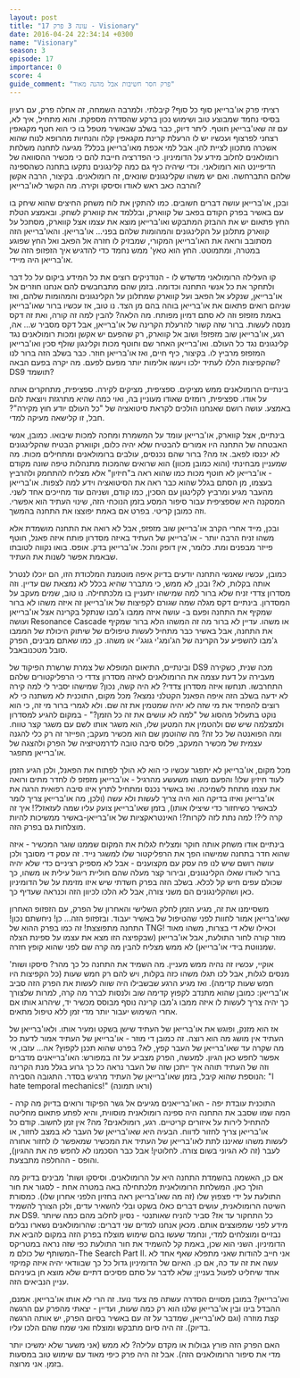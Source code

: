 ```yaml
---
layout: post
title: "עונה 3 פרק 17 - Visionary"
date: 2016-04-24 22:34:14 +0300
name: "Visionary"
season: 3
episode: 17
importance: 0
score: 4
guide_comment: "פרק חסר חשיבות אבל מהנה מאוד"
---
```


רציתי פרק או'ברייאן סוף כל סוף? קיבלתי. ולמרבה השמחה, זה אחלה פרק, עם רעיון בסיסי נחמד שמבוצע טוב ושימוש נכון ברקע שהסדרה מספקת. והוא מתחיל, איך לא, עם זה שאו'ברייאן חוטף. ליתר דיוק, כבר בשלב שבאשיר מטפל בו כי הוא חטף מקגאפין רצחני לפרצוף ועכשיו יש לו הרעלת קרינת מקגאפין קלה והנחיות מהרופא לנוח שהוא אשכרה מתכוון לציית להן. אבל למי אכפת מאו'ברייאן בכלל? מגיעה לתחנה משלחת רומולאנים לחלוב מידע על הדומיניון. כי הפדרציה חייבת להם כי מכשיר ההסוואה של הדיפיינט הוא רומולאני. וכדי שיהיה כיף גם כמה קלינגונים נתקעו בתחנה כשהספינה שלהם התברחשה. ואם יש משהו שקלינגונים שונאים, זה רומולאנים. בקיצור, הרבה אקשן והרבה כאב ראש לאודו וסיסקו וקירה. מה הקשר לאו'ברייאן?

ובכן, או'ברייאן עושה דברים חשובים. כמו להתקין את לוח משחק החיצים שהוא שיחק בו עם באשיר בפרק הקודם בפאב של קווארק, ובללמד את קווארק לשחק. ובאמצע הטלת החץ פתאום יש את ההבזק המתבקש ואו'ברייאן מוצא את עצמו אצל קווארק, מסתכל על קווארק מתלונן על הקלינגונים והמהומות שלהם בפני... או'ברייאן. והאו'ברייאן הזה מסתובב ורואה את האו'ברייאן המקורי, שמבזיק לו חזרה אל הפאב ואל החץ שפוגע במטרה, ומתמוטט. החץ הוא טאץ' ממש נחמד כדי להדגיש איך הזפזופ הזה של או'ברייאן היה מיידי.

קו העלילה הרומולאני מדשדש לו - הנודניקים רוצים את כל המידע ביקום על כל דבר ולתחקר את כל אנשי התחנה וכדומה. בזמן שהם מתבחבשים להם אנחנו חוזרים אל או'ברייאן, שנקלע אל הפאב ועל קווארק שמתלונן על הקלינגונים והמהומות שלהם, ואז שניהם רואים פתאום את או'ברייאן בוהה בהם מן הצד. נו טוב, אז עכשיו ברור שאו'ברייאן באמת מזפזפ וזה לא סתם דמיון מפותח. מה הלאה? להבין למה זה קורה, ואת זה דקס מנסה לעשות. ברור שזה קשור להרעלת הקרינה של או'ברייאן, אבל דקס מסביר ש... אה, רגע, או'ברייאן שוב מזפזפ! ושוב אל קווארק, רק שהפעם יש אקשן ומכות רומולאנים נגד קלינגונים נגד כל העולם. ואו'ברייאן האחר שם וחוטף מכות וקלינגון שולף סכין ואו'ברייאן המזפזפ מרביץ לו. בקיצור, כיף חיים, ואז או'ברייאן חוזר. כבר בשלב הזה ברור לנו שהקפיצות הללו לעתיד ילכו ויעשו אלימות יותר מפעם לפעם. מה יקרה בפעם הבאה? DS9 תושמד?

בינתיים הרומולאנים ממש מציקים. ספציפית, מציקים לקירה. ספציפית, מתחקרים אותה על אודו. ספציפית, רומזים שאודו מעוניין בה, ואוי כמה שהיא מתרגזת ויוצאת להם באמצע. עושה רושם שאנחנו הולכים לקראת סיטואציה של "כל העולם יודע חוץ מקירה"? חבל, זו קלישאה מעיקה למדי.

בינתיים, אצל קווארק, או'ברייאן עומד על המשמרת ומחכה למכות שיבואו. כמובן, אנשי האבטחה של התחנה היו אמורים להבטיח שלא יהיה כלום, וקווארק הבטיח שהקלינגונים לא יכנסו לפאב. אז מה? ברור שהם נכנסים, עולבים ברומולאנים ומתחילים מכות. מה שמעניין מבחינתי (והוא כמובן מכוון) הוא שרואים שהמכות מתנהלות טיפה שונה מקודם - או'ברייאן לא חוטף מכות כמו שהוא ראה ב"חיזיון" אלא מצליח להתחמק ולהרביץ בעצמו, מן הסתם בגלל שהוא כבר ראה את הסיטואציה וידע למה לצפות. או'ברייאן מהעבר מגיע ומרביץ לקלינגון עם הסכין, כמו קודם, ושניהם עוד מחייכים אחד לשני. המסקנה היא שספציפית עבור סיפור המסע בזמן הנוכחי הזה, שינוי העתיד הוא אפשרי. וזה כמובן קריטי. בפרט אם באמת יפוצצו את התחנה בהמשך.

ובכן, מייד אחרי הקרב או'ברייאן שוב מזפזפ, אבל לא רואה את התחנה מושמדת אלא משהו זניח הרבה יותר - או'ברייאן של העתיד באיזה מסדרון פותח איזה פאנל, חוטף פייזר מבפנים ומת. כלומר, אין דופק והכל. או'ברייאן בדק. אופס. בואו נקווה לטובתו שבאמת אפשר לשנות את העתיד.

כמובן, עכשיו שאנשי התחנה יודעים בדיוק איפה מוטמנת המלכודת הזו, הם יוכלו לנטרל אותה בקלות, לא? ובכן, לא ממש, כי מתברר שהיא בכלל לא נמצאת שם עדיין. וזה מסדרון צדדי זניח שלא ברור למה שמישהו יתעניין בו מלכתחילה. נו טוב, שמים מעקב על המסדרון. בינתיים דקס מגלה שמה שגורם לקפיצות של או'ברייאן זה איזה משהו לא ברור שמקיף את התחנה ופעם ב- עושה איזה ממבו ג'מבו שנתקל בקרינה אצל או'ברייאן ועושה Resonance Cascade או משהו. עדיין לא ברור מה זה המשהו הלא ברור שמקיף את התחנה, אבל באשיר כבר מתחיל לעשות טיפולים של שיתוק היכולת של הממבו ג'מבו להשפיע על הקרינה של הג'ומג'י גוגג'י או משהו. כן, כמו שאתם מבינים, הפרק סובל מטכנובאבל.

ובינתיים, התיאום המופלא של צמרת שרשרת הפיקוד של DS9 מכה שנית, כשקירה מעבירה על דעת עצמה את הרומולאנים לאיזה מסדרון צדדי כי הרפליקטורים שלהם התחרבשו. תנחשו איזה מסדרון צדדי? לא היה קשה, נכון? שמישהו יסביר לי למה קירה לא ידעה בשלב הזה איפה הפאנל הקטלני נמצא? מכל מקום, התוכנית לא משתנה כי לא רוצים להפחיד את מי שזה לא יהיה שמטמין את זה שם. ולא לגמרי ברור מי זה, כי הוא נוקט בתעלול מהסוג של "למה לא עושים את זה כל הזמן?" - במקום להגיע למסדרון ולמצלמה שיש שם ולהטמין את המטען שלו, הוא משגר אותו לשם עם משגר קצר טווח. ומה הפואנטה של כל זה? מה שהוטמן שם הוא מכשיר מעקב; הפייזר זה רק כלי להגנה עצמית של מכשיר המעקב, פלוס סיבה טובה לדרמטיזציה של הפרק ולהצגה של או'ברייאן מתפגר.

מכל מקום, או'ברייאן לא יתפגר עכשיו כי הוא לא הולך לפתוח את הפאנל, ולכן הגיע הזמן לעוד חיזיון שלו! והפעם משהו משעשע מהרגיל - או'ברייאן מזפזפ לו לחדר מתים ורואה את עצמו מתחת לשמיכה. ואז באשיר נכנס ומתחיל לתרץ איזו סיבה רפואית הרגה את או'ברייאן ואיזו בדיקה הוא היה צריך לעשות ולא עשה (ולכן, מה או'ברייאן צריך לומר לבאשיר כשיחזור כדי שיצילו אותו), בזמן שאו'ברייאן צועק עליו שמה לעזאזל?! איך זה קרה לי?! למה נתת לזה לקרות?! האינטראקציות של או'ברייאן-באשיר ממשיכות להיות מוצלחות גם בפרק הזה.

בינתיים אודו משחק אותה חוקר ומצליח לגלות את המקום שממנו שוגר המכשיר - איזה שהוא חדר בתחנה שמישהו הפך את הרפליקטור שלו למשגר נייד. זה עסק די מסובך ולכן עושה רושם שיש לנו פה עסק עם מקצוענים - אבל לא מספיק רציניים כדי שלא יהיה ברור לאודו שאלו הקלינגונים, ובירור קצר מעלה שהם חוליית ריגול עילית או משהו, כך שכולם עפים חיש קל לכלא. בשלב הזה בפרק חשדתי שיש איזו מזימת על של הדומיניון כאן ושהקלינגונים הם משני צורה, אבל לא הלכו לכיוון הזה וכנראה שעדיף כך.

משסיימנו את זה, מגיע הזמן לחלק השלישי והאחרון של הפרק, עם הזפזופ האחרון שאו'ברייאן אמור לחוות לפני שהטיפול של באשיר יעבוד. ובזפזופ הזה... כן! ניחשתם נכון! התחנה מתפוצצת! זה כמו בפרק ההוא של TNG! וכאילו שלא די בצרות, משהו מאוד מוזר קורה לחור התולעת, אבל או'ברייאן (שבקפיצה הזו מצא את עצמו על ספינת הצלה שמנווטת בידי או'ברייאן) לא ממש מצליח להבין מה קרה שם לפני שהוא קופץ חזרה.

אוקיי, עכשיו זה נהיה ממש מעניין. מה השמיד את התחנה כל כך מהר? סיסקו ושות' מנסים לגלות, אבל לכו תגלו משהו כזה בקלות, ויש להם רק חמש שעות (כל הקפיצות היו חמש שעות קדימה). ואז מגיע הרגע שבשבילו היה שווה לעשות את הפרק הזה סביב או'ברייאן: כמובן שהוא מתנדב לקפוץ קדימה שוב ולנסות לברר מה קרה, למרות שלצורך כך יהיה צריך לעשות לו איזה ממבו ג'מבו קרינה נוסף מבוסס מכשיר יד, שיהרוג אותו אם אחרי השימוש יעבור יותר מדי זמן ללא טיפול מתאים.

אז הוא מזנק, ופוגש את או'ברייאן של העתיד שישן בשקט ומעיר אותו. ולאו'ברייאן של העתיד אין מושג מה הוא רוצה. זה כמובן די מוזר - או'ברייאן של העתיד אמור לדעת כל מה שקרה עד שאו'ברייאן של העבר קפץ, לא? בפרט שהוא תכנן לקפוץ? אה... עזבו, אי אפשר לחפש כאן הגיון. למעשה, הפרק מצביע על זה במפורש: האו'ברייאנים מדברים וזה של העתיד תוהה איך ייתכן שזה של העבר נראה כל כך גרוע בגלל מנת הקרינה הנוספת שהוא קיבל, בזמן שאו'ברייאן של העתיד מרגיש בסדר. התגובה הסבירה: "I hate temporal mechanics!" (וראו תמונה)

התוכנית עובדת יפה - האו'ברייאנים מגיעים אל גשר הפיקוד ורואים בדיוק מה קרה - המה שמו שסבב את התחנה היה ספינה רומולאנית מוסווית, והיא לפתע פתאום מחליטה להתחיל לירות על איזורים קריטיים. רגע, רומולאנים? מה? אין זמן לחשוב. קודם כל או'ברייאן צריך לחזור לדווח. הבעיה היא שאו'ברייאן של העבר לא במצב לחזור, או לעשות משהו שאיננו לתת לאו'ברייאן של העתיד את המכשיר שמאפשר לו לחזור אחורה לעבר (זה לא הגיוני בשום צורה. לחלוטין! אבל כבר הסכמנו לא לחפש פה את ההגיון), והופס - ההחלפה מתבצעת.

אם כן, האשמה בהשמדת התחנה היא על הרומולאנים. וסיסקו ושות' מבינים בדיוק מה הולך כאן. המשלחת הרומולאנית מלכתחילה באה במטרה אחת - לסגור את חור התולעת על ידי פצפוץ שלו (זה מה שאו'ברייאן ראה בחזיון הלפני אחרון שלו). כמסורת השיטה הרומולאנית, עושים דברים כאלו בשקט ובלי להשאיר עדים, ולכן הצורך להשמיד את DS9. כל התחקור עד אז? סביר להניח שאותנטי - נסיון לחלוב מהם כמה שיותר מידע לפני שמפוצצים אותם. מכאן אנחנו למדים שני דברים: שהרומולאנים נשארו נבלים נבזיים ומוצלחים למדי, ונחמד שעשו בהם שימוש מוצלח בפרק הזה במקום להביא את הדומיניון. השני הוא שכן, באמת קל להשמיד את חור התולעת כפי שזה נראה במטריקס המשותף של כולם מ-The Search Part II. אני חייב להודות שאני מתפלא שאף אחד לא עשה את זה עד כה, אם כן. האיום של הדומיניון גדול כל כך שבוודאי יהיה איזה קמיקזי אחד שיחליט לפעול בעניין; שלא לדבר על סתם פסיכים דתיים שלא מוצא חן בעיניהם עניין הנביאים הזה.

ואו'ברייאן? במובן מסויים הסדרה עשתה פה צעד נועז. זה הרי לא אותו או'ברייאן. אמנם, ההבדל בינו ובין או'ברייאן שלנו הוא רק כמה שעות, ועדיין - יצאתי מהפרק עם הרגשה קצת מוזרה (וגם לאו'ברייאן, שמדבר על זה עם באשיר בסיום הפרק, יש אותה הרגשה בדיוק). זה היה סיום מתבקש ומוצלח ואני שמח שהם הלכו עליו.

האם הפרק הזה פורץ גבולות או מקדם עלילה? לא ממש (אני משער שלא ימשיכו יותר מדי את סיפור הרומולאנים הזה). אבל זה היה פרק כיפי מאוד עם שימוש טוב במסעות בזמן. אני מרוצה.